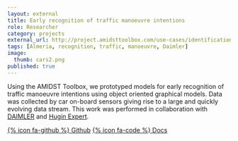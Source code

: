 ```yaml
---
layout: external
title: Early recognition of traffic manoeuvre intentions
role: Researcher
category: projects
external_url: http://project.amidsttoolbox.com/use-cases/identification-and-interpretation-of-maneuvers-in-traffic.html
tags: [Almeria, recognition, traffic, manoeuvre, Daimler]
image:
  thumb: cars2.png
published: true
---
```


Using the AMIDST Toolbox, we prototyped models for early recognition of traffic 
manoeuvre intentions using object oriented graphical models. Data was collected by car on-board sensors giving rise to a 
large and quickly evolving data stream. This work was performed in collaboration 
with [DAIMLER](https://www.daimler.com) and [Hugin Expert](https://www.hugin.com/).


[{% icon fa-github %} Github](https://github.com/amidst/toolbox) [{% icon fa-code %} Docs](http://project.amidsttoolbox.com/use-cases/identification-and-interpretation-of-maneuvers-in-traffic.html)
